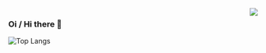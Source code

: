 <a href="#">
<img align="right" src="https://github-readme-stats.vercel.app/api?username=ebertti&show_icons=true&hide_border=true">
</a>

### Oi / Hi there 👋



![Top Langs](https://github-readme-stats.vercel.app/api/top-langs/?username=ebertti&layout=compact&hide_border=true)

<!--
**ebertti/ebertti** is a ✨ _special_ ✨ repository because its `README.md` (this file) appears on your GitHub profile.

Here are some ideas to get you started:

- 🔭 I’m currently working on ...
- 🌱 I’m currently learning ...
- 👯 I’m looking to collaborate on ...
- 🤔 I’m looking for help with ...
- 💬 Ask me about ...
- 📫 How to reach me: ...
- 😄 Pronouns: ...
- ⚡ Fun fact: ...
-->

